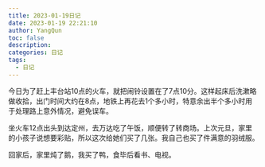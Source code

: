 ```yaml
---
title: 2023-01-19日记
date: 2023-01-19 22:21:10
author: YangQun
toc: false
description:
categories: 日记
tags:
  - 日记
---
```


今日为了赶上丰台站10点的火车，就把闹铃设置在了7点10分。这样起床后洗漱略做收拾，出门时间大约在8点，地铁上再花去1个多小时，特意余出半个多小时用于处理路上意外情况，避免误车。

坐火车12点出头到达定州，去万达吃了午饭，顺便转了转商场。上次元旦，家里的小孩子说想要彩贴，所以这次给她们买了几张。我自己也买了件满意的羽绒服。

回家后，家里炖了鹅，我买了鸭，食毕后看书、电视。
